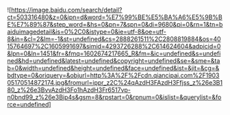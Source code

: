 ![https://image.baidu.com/search/detail?ct=503316480&z=0&ipn=d&word=%E7%99%BE%E5%BA%A6%E5%9B%BE%E7%89%87&step_word=&hs=0&pn=7&spn=0&di=9680&pi=0&rn=1&tn=baiduimagedetail&is=0%2C0&istype=0&ie=utf-8&oe=utf-8&in=&cl=2&lm=-1&st=undefined&cs=2888261511%2C2808819884&os=4015764697%2C1605991697&simid=4293726288%2C614624604&adpicid=0&lpn=0&ln=1451&fr=&fmq=1602674217665_R&fm=&ic=undefined&s=undefined&hd=undefined&latest=undefined&copyright=undefined&se=&sme=&tab=0&width=undefined&height=undefined&face=undefined&ist=&jit=&cg=&bdtype=0&oriquery=&objurl=http%3A%2F%2Fcdn.qiancipai.com%2F190305170514872174.jpg&fromurl=ippr_z2C%24qAzdH3FAzdH3Ffjss_z%26e3B180_z%26e3BvvAzdH3Fo1hAzdH3Fr6517vp-n0bnd99_z%26e3Bip4s&gsm=8&rpstart=0&rpnum=0&islist=&querylist=&force=undefined]
